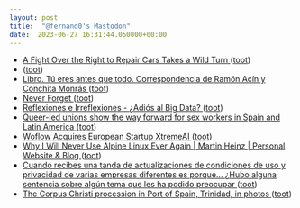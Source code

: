 ```yaml
---
layout: post
title:  "@fernand0's Mastodon"
date:  2023-06-27 16:31:44.050000+00:00
---
```

*  [A Fight Over the Right to Repair Cars Takes a Wild Turn ](https://www.wired.com/story/right-to-repair-cars-hackers) ([toot](https://mastodon.social/@fernand0/110617133321329319))
*  [ ](https://mathstodon.xyz/@chemacortes) ([toot](https://mastodon.social/@fernand0/110617031925449299))
*  [Libro. Tú eres antes que todo. Correspondencia de Ramón Acín y Conchita Monrás ](https://fotografiasenmovimiento.wordpress.com/2023/06/27/libro-tu-eres-antes-que-todo-correspondencia-de-ramon-acin-y-conchita-monras) ([toot](https://mastodon.social/@fernand0/110616904543432584))
*  [Never Forget ](https://tidyfirst.substack.com/p/never-forge) ([toot](https://mastodon.social/@fernand0/110616849388770445))
*  [
         Reflexiones e Irreflexiones - ¿Adiós al Big Data?
       ](http://fernand0.blogalia.com//historias/7873) ([toot](https://mastodon.social/@fernand0/110616834057141660))
*  [Queer-led unions show the way forward for sex workers in Spain and Latin America ](https://globalvoices.org/2023/06/02/queer-led-unions-show-the-way-forward-for-sex-workers-in-spain-and-latin-america) ([toot](https://mastodon.social/@fernand0/110616620242993188))
*  [Woflow Acquires European Startup XtremeAI  ](https://martechseries.com/predictive-ai/ai-platforms-machine-learning/woflow-acquires-european-startup-xtremeai-expanding-reach-and-bolstering-ai-capabilities/) ([toot](https://mastodon.social/@fernand0/110616410821382584))
*  [Why I Will Never Use Alpine Linux Ever Again \|  Martin Heinz \|  Personal Website &amp; Blog   ](https://martinheinz.dev/blog/92?s=09) ([toot](https://mastodon.social/@fernand0/110616132998863960))
*  [Cuando recibes una tanda de actualizaciones de condiciones de uso y privacidad de varias empresas diferentes es porque... ¿Hubo alguna sentencia sobre algún tema que les ha podido preocupar ](https://mastodon.social/@fernand0/110616097569643481) ([toot](https://mastodon.social/@fernand0/110616097569643481))
*  [The Corpus Christi procession in Port of Spain, Trinidad, in photos ](https://globalvoices.org/2023/06/09/the-corpus-christi-procession-in-port-of-spain-trinidad-in-photos) ([toot](https://mastodon.social/@fernand0/110615909638363332))
